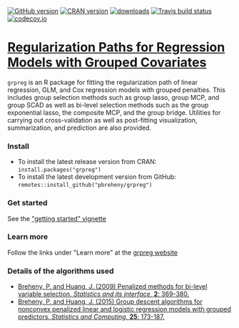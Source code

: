 [![GitHub version](https://img.shields.io/endpoint?url=https://raw.githubusercontent.com/pbreheny/grpreg/master/.version.json&style=flat&logo=github)](https://github.com/pbreheny/grpreg)
[![CRAN version](https://img.shields.io/cran/v/grpreg?logo=R)](https://cran.r-project.org/package=grpreg)
[![downloads](http://cranlogs.r-pkg.org/badges/grpreg)](https://cran.r-project.org/package=grpreg)
[![Travis build status](https://api.travis-ci.org/pbreheny/grpreg.svg?branch=master)](https://travis-ci.org/pbreheny/grpreg)
[![codecov.io](https://codecov.io/github/pbreheny/grpreg/coverage.svg?branch=master)](https://codecov.io/github/pbreheny/grpreg?branch=master)

# [Regularization Paths for Regression Models with Grouped Covariates](http://pbreheny.github.io/grpreg)

`grpreg` is an R package for fitting the regularization path of linear regression, GLM, and Cox regression models with grouped penalties.  This includes group selection methods such as group lasso, group MCP, and group SCAD as well as bi-level selection methods such as the group exponential lasso, the composite MCP, and the group bridge.  Utilities for carrying out cross-validation as well as post-fitting visualization, summarization, and prediction are also provided.

### Install

* To install the latest release version from CRAN: `install.packages("grpreg")`
* To install the latest development version from GitHub: `remotes::install_github("pbreheny/grpreg")`

### Get started

See the ["getting started" vignette](http://pbreheny.github.io/grpreg/articles/getting-started.html)

### Learn more

Follow the links under "Learn more" at the [grpreg website](http://pbreheny.github.io/grpreg)

### Details of the algorithms used

* [Breheny, P. and Huang, J. (2009) Penalized methods for bi-level variable selection.  *Statistics and its interface*, **2**: 369-380.](http://myweb.uiowa.edu/pbreheny/pdf/Breheny2009.pdf)
* [Breheny, P. and Huang, J. (2015) Group descent algorithms for nonconvex penalized linear and logistic regression models with grouped predictors. *Statistics and Computing*, **25**: 173-187.](http://dx.doi.org/10.1007/s11222-013-9424-2)
